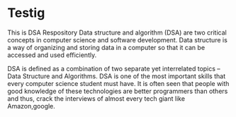 # Testig
This is DSA Respository
Data structure and algorithm (DSA) are two critical concepts in computer science and software development. Data structure is a way of organizing and storing data in a computer so that it can be accessed and used efficiently.


DSA is defined as a combination of two separate yet interrelated topics – Data Structure and Algorithms. DSA is one of the most important skills that every computer science student must have. It is often seen that people with good knowledge of these technologies are better programmers than others and thus, crack the interviews of almost every tech giant like Amazon,google.
